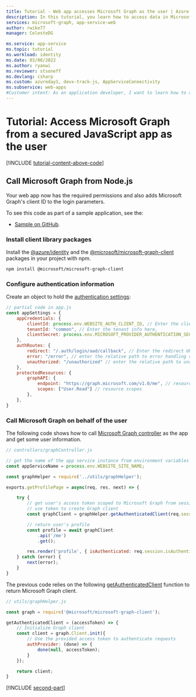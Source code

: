 ```yaml
---
title: Tutorial - Web app accesses Microsoft Graph as the user | Azure
description: In this tutorial, you learn how to access data in Microsoft Graph for a signed-in user.
services: microsoft-graph, app-service-web
author: rwike77
manager: CelesteDG

ms.service: app-service
ms.topic: tutorial
ms.workload: identity
ms.date: 03/08/2022
ms.author: ryanwi
ms.reviewer: stsoneff
ms.devlang: csharp
ms.custom: azureday1, devx-track-js, AppServiceConnectivity
ms.subservice: web-apps
#Customer intent: As an application developer, I want to learn how to access data in Microsoft Graph for a signed-in user.
---
```


# Tutorial: Access Microsoft Graph from a secured JavaScript app as the user

[!INCLUDE [tutorial-content-above-code](./includes/tutorial-connect-app-access-microsoft-graph-as-user/intro.md)]

## Call Microsoft Graph from Node.js

Your web app now has the required permissions and also adds Microsoft Graph's client ID to the login parameters.

To see this code as part of a sample application, see the: 
* [Sample on GitHub](https://github.com/Azure-Samples/ms-identity-easyauth-nodejs-storage-graphapi/tree/main/2-WebApp-graphapi-on-behalf).

### Install client library packages

Install the [@azure/identity](https://github.com/Azure/azure-sdk-for-js/blob/main/sdk/identity/identity/README.md) and the [@microsoft/microsoft-graph-client](https://www.npmjs.com/package/@microsoft/microsoft-graph-client?activeTab=readme) packages in your project with npm.

```bash
npm install @microsoft/microsoft-graph-client
```

### Configure authentication information

Create an object to hold the [authentication settings](https://github.com/Azure-Samples/ms-identity-easyauth-nodejs-storage-graphapi/blob/main/2-WebApp-graphapi-on-behalf/app.js):

```javascript
// partial code in app.js
const appSettings = {
    appCredentials: {
        clientId: process.env.WEBSITE_AUTH_CLIENT_ID, // Enter the client Id here,
        tenantId: "common", // Enter the tenant info here,
        clientSecret: process.env.MICROSOFT_PROVIDER_AUTHENTICATION_SECRET // Enter the client secret here,
    },
    authRoutes: {
        redirect: "/.auth/login/aad/callback", // Enter the redirect URI here
        error: "/error", // enter the relative path to error handling route
        unauthorized: "/unauthorized" // enter the relative path to unauthorized route
    },
    protectedResources: {
        graphAPI: {
            endpoint: "https://graph.microsoft.com/v1.0/me", // resource endpoint
            scopes: ["User.Read"] // resource scopes
        },
    },
}
```

### Call Microsoft Graph on behalf of the user

The following code shows how to call [Microsoft Graph controller](https://github.com/Azure-Samples/ms-identity-easyauth-nodejs-storage-graphapi/blob/main/2-WebApp-graphapi-on-behalf/controllers/graphController.js) as the app and get some user information.

```javascript
// controllers/graphController.js

// get the name of the app service instance from environment variables
const appServiceName = process.env.WEBSITE_SITE_NAME;

const graphHelper = require('../utils/graphHelper');

exports.getProfilePage = async(req, res, next) => {

    try {
        // get user's access token scoped to Microsoft Graph from session
        // use token to create Graph client
        const graphClient = graphHelper.getAuthenticatedClient(req.session.protectedResources["graphAPI"].accessToken);

        // return user's profile
        const profile = await graphClient
            .api('/me')
            .get();

        res.render('profile', { isAuthenticated: req.session.isAuthenticated, profile: profile, appServiceName: appServiceName });   
    } catch (error) {
        next(error);
    }
}
```

The previous code relies on the following [getAuthenticatedClient](https://github.com/Azure-Samples/ms-identity-easyauth-nodejs-storage-graphapi/blob/main/2-WebApp-graphapi-on-behalf/utils/graphHelper.js) function to return Microsoft Graph client.

```javascript
// utils/graphHelper.js

const graph = require('@microsoft/microsoft-graph-client');

getAuthenticatedClient = (accessToken) => {
    // Initialize Graph client
    const client = graph.Client.init({
        // Use the provided access token to authenticate requests
        authProvider: (done) => {
            done(null, accessToken);
        }
    });

    return client;
}
```


[!INCLUDE [second-part](./includes/tutorial-connect-app-access-microsoft-graph-as-user/end.md)]
